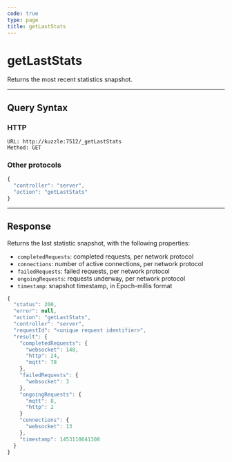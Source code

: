 ```yaml
---
code: true
type: page
title: getLastStats
---
```


# getLastStats



Returns the most recent statistics snapshot.

---

## Query Syntax

### HTTP

```http
URL: http://kuzzle:7512/_getLastStats
Method: GET
```

### Other protocols

```js
{
  "controller": "server",
  "action": "getLastStats"
}
```

---

## Response

Returns the last statistic snapshot, with the following properties:

- `completedRequests`: completed requests, per network protocol
- `connections`: number of active connections, per network protocol
- `failedRequests`: failed requests, per network protocol
- `ongoingRequests`: requests underway, per network protocol
- `timestamp`: snapshot timestamp, in Epoch-millis format

```javascript
{
  "status": 200,
  "error": null,
  "action": "getLastStats",
  "controller": "server",
  "requestId": "<unique request identifier>",
  "result": {
    "completedRequests": {
      "websocket": 148,
      "http": 24,
      "mqtt": 78
    },
    "failedRequests": {
      "websocket": 3
    },
    "ongoingRequests": {
      "mqtt": 8,
      "http": 2
    }
    "connections": {
      "websocket": 13
    },
    "timestamp": 1453110641308
  }
}
```

